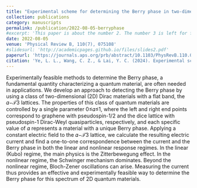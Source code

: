 ```yaml
---
title: "Experimental scheme for determining the Berry phase in two-dimensional quantum materials with a flat band"
collection: publications
category: manuscripts
permalink: /publication/2022-08-05-berryphase
#excerpt: 'This paper is about the number 2. The number 3 is left for future work.'
date: 2022-08-05
venue: 'Physical Review B, 110(7), 075108'
#slidesurl: 'http://academicpages.github.io/files/slides2.pdf'
paperurl: 'https://journals.aps.org/prb/abstract/10.1103/PhysRevB.110.075108'
citation: 'Ye, L. L., Wang, C. Z., & Lai, Y. C. (2024). Experimental scheme for determining the Berry phase in two-dimensional quantum materials with a flat band. Physical Review B, 110(7), 075108.'
---
```


Experimentally feasible methods to determine the Berry phase, a fundamental quantity characterizing a quantum material, are often needed in applications. We develop an approach to detecting the Berry phase by using a class of two-dimensional (2D) Dirac materials with a flat band, the 𝛼−𝒯3 lattices. The properties of this class of quantum materials are controlled by a single parameter 0≤𝛼≤1, where the left and right end points correspond to graphene with pseudospin-1/2 and the dice lattice with pseudospin-1 Dirac-Weyl quasiparticles, respectively, and each specific value of 𝛼 represents a material with a unique Berry phase. Applying a constant electric field to the 𝛼−𝒯3 lattice, we calculate the resulting electric current and find a one-to-one correspondence between the current and the Berry phase in both the linear and nonlinear response regimes. In the linear (Kubo) regime, the main physics is the Zitterbewegung effect. In the nonlinear regime, the Schwinger mechanism dominates. Beyond the nonlinear regime, Bloch-Zener oscillations can arise. Measuring the current thus provides an effective and experimentally feasible way to determine the Berry phase for this spectrum of 2D quantum materials.
